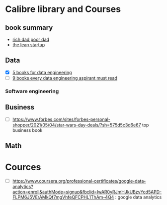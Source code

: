 # Calibre library and Courses

## book summary

-   [rich dad poor dad](rich-dad-poor-dad)
- [the lean startup](the-lean-startup)

## Data

-   [x] [5 books for data engineering](https://www.google.com/url?sa=t&rct=j&q=&esrc=s&source=web&cd=&cad=rja&uact=8&ved=2ahUKEwiot6zfyrbwAhWEMN4KHdNADPwQFjABegQIBRAD&url=https%3A%2F%2Ftowardsdatascience.com%2F5-books-for-data-engineers-f174bc1e7906&usg=AOvVaw1HoQAHjAN24SsQHylLCUj8)
-   [ ] [9 books every data engineering aspirant must read](https://www.analyticsvidhya.com/blog/2020/02/9-data-engineering-books-must-read/)

### Software engineering

## Business

-   [ ] https://www.forbes.com/sites/forbes-personal-shopper/2021/05/04/star-wars-day-deals/?sh=575d5c3d6e67 top business book

## Math

# Cources

-   [ ] https://www.coursera.org/professional-certificates/google-data-analytics?action=enroll&authMode=signup&fbclid=IwAR0yRJmHJkUBzvYcd5APD-FLPM6J5VErAMkQf7mgVhfeQFCPHL1ThAm-4Q4 : google data analytics
